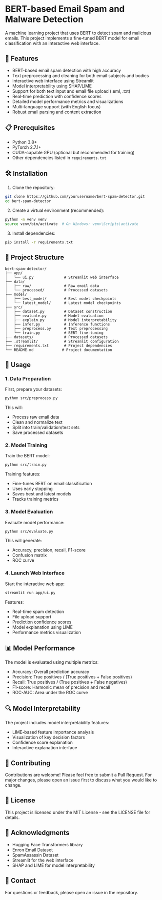 # BERT-based Email Spam and Malware Detection

A machine learning project that uses BERT to detect spam and malicious emails. This project implements a fine-tuned BERT model for email classification with an interactive web interface.

## 🚀 Features

- BERT-based email spam detection with high accuracy
- Text preprocessing and cleaning for both email subjects and bodies
- Interactive web interface using Streamlit
- Model interpretability using SHAP/LIME
- Support for both text input and email file upload (.eml, .txt)
- Real-time prediction with confidence scores
- Detailed model performance metrics and visualizations
- Multi-language support (with English focus)
- Robust email parsing and content extraction

## 📋 Prerequisites

- Python 3.8+
- PyTorch 2.7.1+
- CUDA-capable GPU (optional but recommended for training)
- Other dependencies listed in `requirements.txt`

## 🛠️ Installation

1. Clone the repository:
```bash
git clone https://github.com/yourusername/bert-spam-detector.git
cd bert-spam-detector
```

2. Create a virtual environment (recommended):
```bash
python -m venv venv
source venv/bin/activate  # On Windows: venv\Scripts\activate
```

3. Install dependencies:
```bash
pip install -r requirements.txt
```

## 📁 Project Structure

```
bert-spam-detector/
├── app/
│   └── ui.py              # Streamlit web interface
├── data/
│   ├── raw/               # Raw email data
│   └── processed/         # Processed datasets
├── model/
│   ├── best_model/        # Best model checkpoints
│   └── latest_model/      # Latest model checkpoints
├── src/
│   ├── dataset.py         # Dataset construction
│   ├── evaluate.py        # Model evaluation
│   ├── explain.py         # Model interpretability
│   ├── infer.py           # Inference functions
│   ├── preprocess.py      # Text preprocessing
│   └── train.py           # BERT fine-tuning
├── datasets/              # Processed datasets
├── .streamlit/            # Streamlit configuration
├── requirements.txt       # Project dependencies
└── README.md             # Project documentation
```

## 🚀 Usage

### 1. Data Preparation

First, prepare your datasets:

```bash
python src/preprocess.py
```

This will:
- Process raw email data
- Clean and normalize text
- Split into train/validation/test sets
- Save processed datasets

### 2. Model Training

Train the BERT model:

```bash
python src/train.py
```

Training features:
- Fine-tunes BERT on email classification
- Uses early stopping
- Saves best and latest models
- Tracks training metrics

### 3. Model Evaluation

Evaluate model performance:

```bash
python src/evaluate.py
```

This will generate:
- Accuracy, precision, recall, F1-score
- Confusion matrix
- ROC curve

### 4. Launch Web Interface

Start the interactive web app:

```bash
streamlit run app/ui.py
```

Features:
- Real-time spam detection
- File upload support
- Prediction confidence scores
- Model explanation using LIME
- Performance metrics visualization

## 📊 Model Performance

The model is evaluated using multiple metrics:
- Accuracy: Overall prediction accuracy
- Precision: True positives / (True positives + False positives)
- Recall: True positives / (True positives + False negatives)
- F1-score: Harmonic mean of precision and recall
- ROC-AUC: Area under the ROC curve

## 🔍 Model Interpretability

The project includes model interpretability features:
- LIME-based feature importance analysis
- Visualization of key decision factors
- Confidence score explanation
- Interactive explanation interface

## 🤝 Contributing

Contributions are welcome! Please feel free to submit a Pull Request. For major changes, please open an issue first to discuss what you would like to change.

## 📝 License

This project is licensed under the MIT License - see the LICENSE file for details.

## 🙏 Acknowledgments

- Hugging Face Transformers library
- Enron Email Dataset
- SpamAssassin Dataset 
- Streamlit for the web interface
- SHAP and LIME for model interpretability

## 📧 Contact

For questions or feedback, please open an issue in the repository. 